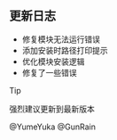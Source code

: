 ## 更新日志

* 修复模块无法运行错误
* 添加安装时路径打印提示
* 优化模块安装逻辑
* 修复了一些错误

> [!TIP]
> 强烈建议更新到最新版本

@YumeYuka
@GunRain